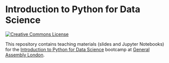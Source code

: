 # Introduction to Python for Data Science

[![Creative Commons License](https://i.creativecommons.org/l/by/4.0/80x15.png)](http://creativecommons.org/licenses/by/4.0/)

This repository contains teaching materials (slides and Jupyter Notebooks) for the [Introduction to Python for Data Science](https://generalassemb.ly/education/intro-to-python-for-data-science-bootcamp/london) bootcamp at [General Assembly London](https://generalassemb.ly/locations/london).


